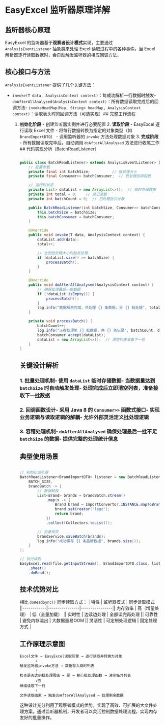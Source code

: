 # EasyExcel 监听器原理详解

## 监听器核心原理

EasyExcel 的监听器基于**观察者设计模式**实现，主要通过 `AnalysisEventListener` 抽象类来处理 Excel 读取过程中的各种事件。当 Excel 解析器逐行读取数据时，会自动触发监听器的相应回调方法。

## 核心接口与方法

`AnalysisEventListener` 提供了几个关键方法：

- `invoke(T data, AnalysisContext context)`：每成功解析一行数据时触发- `doAfterAllAnalysed(AnalysisContext context)`：所有数据读取完成后的回调方法- `invokeHeadMap(Map, String> headMap, AnalysisContext context)`：读取表头时的回调方法（可选实现）## 完整工作流程
  1. **初始化阶段**   - 创建监听器实例并进行必要配置
     2. **读取阶段**   - EasyExcel 逐行读取 Excel 文件   - 将每行数据转换为指定的对象类型（如 `BrandImportDTO`）   - 调用监听器的 `invoke` 方法处理数据对象
     3. **完成阶段**   - 所有数据读取完毕后，自动调用 `doAfterAllAnalysed` 方法进行收尾工作## 代码实现分析（BatchReadListener）

     ```java

     public class BatchReadListener> extends AnalysisEventListener> {
         // 配置参数
         private final int batchSize;          // 批处理大小
         private final Consumer>> batchConsumer;  // 批处理回调函数

         // 运行时状态
         private List> dataList = new ArrayList<>();  // 临时存储数据
         private int total = 0;    // 总记录数
         private int batchCount = 0;  // 已处理批次计数

         public BatchReadListener(int batchSize, Consumer>> batchConsumer) {
             this.batchSize = batchSize;
             this.batchConsumer = batchConsumer;
         }

         @Override
         public void invoke(T data, AnalysisContext context) {
             dataList.add(data);
             total++;

             // 达到批处理大小时触发处理
             if (dataList.size() >= batchSize) {
                 processBatch();
             }
         }

         @Override
         public void doAfterAllAnalysed(AnalysisContext context) {
             // 确保处理最后一批数据
             if (!dataList.isEmpty()) {
                 processBatch();
             }
             log.info("数据解析完成，共处理 {} 条数据，分 {} 批处理", total, batchCount);
         }

         private void processBatch() {
             batchCount++;
             log.info("正在处理第 {} 批数据，共 {} 条记录", batchCount, dataList.size());
             batchConsumer.accept(dataList);
             dataList = new ArrayList<>();  // 清空列表准备下一批
         }
     }
     ```
     ## 关键设计解析

     ### 1. 批量处理机制- 使用 `dataList` 临时存储数据- 当数据量达到 `batchSize` 时自动触发处理- 处理完成后立即清空列表，准备接收下一批数据

     ### 2. 回调函数设计- 采用 Java 8 的 `Consumer>>` 函数式接口- 实现业务逻辑与读取逻辑的解耦- 允许外部灵活定义批处理逻辑

     ### 3. 容错处理机制- `doAfterAllAnalysed` 确保处理最后一批不足 `batchSize` 的数据- 提供完整的处理统计信息

     ## 典型使用场景


     ```java

     // 初始化监听器
     BatchReadListener<BrandImportDTO> listener = new BatchReadListener<>(
         BATCH_SIZE,
         brandBatch -> {
             // 数据转换
             List<Brand> brands = brandBatch.stream()
                 .map(x -> {
                     Brand brand = ImportConvertor.INSTANCE.mapToBrand(x);
                     brand.setCreator("lego");
                     return brand;
                 })
                 .collect(Collectors.toList());

             // 批量保存
             brandService.saveBatch(brands);
             log.info("成功保存 {} 条品牌数据", brands.size());
         }
     );

     // 执行读取
     EasyExcel.read(file.getInputStream(), BrandImportDTO.class, listener)
         .sheet()
         .doRead();
     ```
     ## 技术优势对比

     相比 `doReadSync()` 同步读取方式：
     | 特性        | 监听器模式       | 同步读取模式      ||------------|----------------|----------------|| 内存效率     | 高（增量处理）    | 低（全量加载）    || 实时性       | 边读边处理       | 全部读完再处理    || 可靠性       | 避免内存溢出      | 大数据量易OOM    || 灵活性       | 可定制处理逻辑    | 固定处理方式      |

     ## 工作原理示意图

     ```
     Excel文件 → EasyExcel读取引擎 → 逐行读取并转换为对象
            ↓
     触发监听器invoke方法 → 数据存入临时列表
            ↓
     检查是否达到批处理阈值 → 是 → 执行批处理函数 → 清空临时列表
            ↓否
     继续读取下一行
            ↓
     文件读取结束 → 触发doAfterAllAnalysed → 处理剩余数据
     ```
     这种设计充分利用了观察者模式的优势，实现了高效、可扩展的大文件处理方案。通过监听器机制，开发者可以灵活控制数据处理流程，实现内存友好的批量操作。

     ```


     ```

     ```


     ```

     ```

     ```
